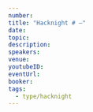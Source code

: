 ```yaml
---
number:
title: "Hacknight # –"
date:
topic:
description:
speakers:
venue:
youtubeID:
eventUrl:
booker:
tags:
  - type/hacknight
---
```

